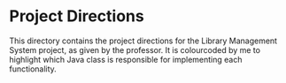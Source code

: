 # Project Directions

This directory contains the project directions for the Library Management System project, as given by the professor. It is colourcoded by me to highlight which Java class is responsible for implementing each functionality.
